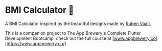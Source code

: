 # BMI Calculator 💪

A BMI Calculator inspired by the beautiful designs made by [Ruben Vaalt](https://dribbble.com/shots/4585382-Simple-BMI-Calculator). 

This is a companion project to The App Brewery's Complete Flutter Development Bootcamp, check out the full course at [www.appbrewery.co](https://www.appbrewery.co/)
